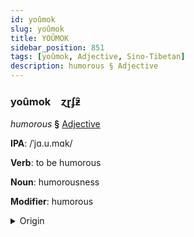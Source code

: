 ```yaml
---
id: yoûmok
slug: yoûmok
title: YOÛMOK
sidebar_position: 851
tags: [yoûmok, Adjective, Sino-Tibetan]
description: humorous § Adjective
---
```


### yoûmok&emsp;<span kind="abugida">ɀɽʄƶ̑</span>

*humorous* **§** [Adjective](../../tags/Adjective)

**IPA**: /ˈjɑ.u.mɑk/

**Verb**: to be humorous

**Noun**: humorousness

**Modifier**: humorous

<details>
    <summary>Origin</summary>
    Cantonese 幽默 jau1 mak6 /jaːu̯.maːk̚/<br/>
    <em>Sino-Tibetan Language Family</em>
</details>